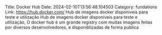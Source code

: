 Title: Docker Hub
Date: 2024-02-10T13:56:48.104503
Category: fundations
Link: https://hub.docker.com/
Hub de imagens docker disponiveis para teste e utilização
Hub de imagens docker disponiveis para teste e utilização, O docker hub é um grande registry com muitas imagens feitas por diversos desenvolvedores, e disponiblizadas de forma publica
